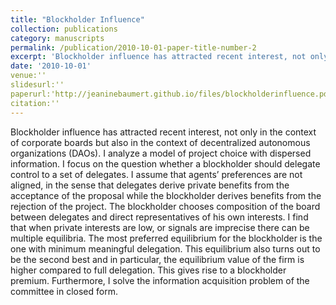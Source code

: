 ```yaml
---
title: "Blockholder Influence"
collection: publications
category: manuscripts
permalink: /publication/2010-10-01-paper-title-number-2
excerpt: 'Blockholder influence has attracted recent interest, not only in the context of corporate boards but also in the context of decentralized autonomous organizations (DAOs).  I analyze a model of project choice with dispersed information. I focus on the question whether a blockholder should delegate control to a set of delegates. I assume that agents' preferences are not aligned, in the sense that delegates derive private benefits from the acceptance of the proposal while the blockholder derives benefits from the rejection of the project. The blockholder chooses composition of the board between delegates and direct representatives of his own interests. I find that when private interests are low, or signals are imprecise there can be multiple equilibria. The most preferred equilibrium for the blockholder is the one with minimum meaningful delegation. This equilibrium also turns out to be the second best and in particular, the equilibrium value of the firm is higher compared to full delegation. This gives rise to a blockholder premium. Furthermore, I solve the information acquisition problem of the committee in closed form.'
date: '2010-10-01'
venue:''
slidesurl:''
paperurl:'http://jeaninebaumert.github.io/files/blockholderinfluence.pdf'
citation:''
---
```


Blockholder influence has attracted recent interest, not only in the context of corporate boards but also in the context of decentralized autonomous organizations (DAOs).  I analyze a model of project choice with dispersed information. I focus on the question whether a blockholder should delegate control to a set of delegates. I assume that agents’ preferences are not aligned, in the sense that delegates derive private benefits from the acceptance of the proposal while the blockholder derives benefits from the rejection of the project. The blockholder chooses composition of the board between delegates and direct representatives of his own interests. I find that when private interests are low, or signals are imprecise there can be multiple equilibria. The most preferred equilibrium for the blockholder is the one with minimum meaningful delegation. This equilibrium also turns out to be the second best and in particular, the equilibrium value of the firm is higher compared to full delegation. This gives rise to a blockholder premium. Furthermore, I solve the information acquisition problem of the committee in closed form.
